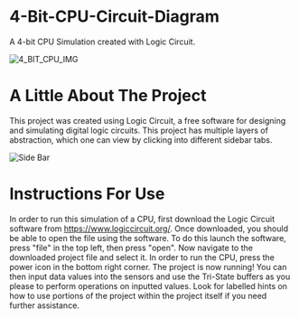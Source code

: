 # 4-Bit-CPU-Circuit-Diagram
A 4-bit CPU Simulation created with Logic Circuit.

![4_BIT_CPU_IMG](https://user-images.githubusercontent.com/121593919/211227734-dbef9656-fc81-47db-8ffe-4ae0accd63b9.Png)

# A Little About The Project
This project was created using Logic Circuit, a free software for designing and simulating digital logic circuits. This project has multiple layers of abstraction, which one can view by clicking into different sidebar tabs.

![Side Bar](https://user-images.githubusercontent.com/121593919/211227811-6dc44dce-0219-4d5a-bc2c-fc9c449ad5a5.PNG)

# Instructions For Use
In order to run this simulation of a CPU, first download the Logic Circuit software from https://www.logiccircuit.org/. Once downloaded, you should be able to open the file using the software. To do this launch the software, press "file" in the top left, then press "open". Now navigate to the downloaded project file and select it. In order to run the CPU, press the power icon in the bottom right corner. The project is now running! You can then input data values into the sensors and use the Tri-State buffers as you please to perform operations on inputted values. Look for labelled hints on how to use portions of the project within the project itself if you need further assistance.
